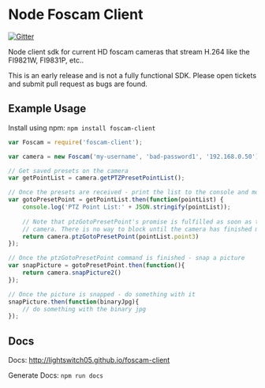 Node Foscam Client
==================

[![Gitter](https://badges.gitter.im/Join%20Chat.svg)](https://gitter.im/lightswitch05/foscam-client?utm_source=badge&utm_medium=badge&utm_campaign=pr-badge)

Node client sdk for current HD foscam cameras that stream H.264 like the FI9821W, FI9831P, etc..

This is an early release and is not a fully functional SDK. Please open tickets and submit pull request as bugs are found.

Example Usage
-------------

Install using npm: `npm install foscam-client`

```JavaScript
var Foscam = require('foscam-client');

var camera = new Foscam('my-username', 'bad-password1', '192.168.0.50');

// Get saved presets on the camera
var getPointList = camera.getPTZPresetPointList();

// Once the presets are received - print the list to the console and move to the 3rd saved preset
var gotoPresetPoint = getPointList.then(function(pointList) {
    console.log('PTZ Point List:' + JSON.stringify(pointList));
    
    // Note that ptzGotoPresetPoint's promise is fulfilled as soon as the command is received by the
    // camera. There is no way to block until the camera has finished moving to the location.
    return camera.ptzGotoPresetPoint(pointList.point3)
});

// Once the ptzGotoPresetPoint command is finished - snap a picture
var snapPicture = gotoPresetPoint.then(function(){
    return camera.snapPicture2()
});

// Once the picture is snapped - do something with it
snapPicture.then(function(binaryJpg){
    // do something with the binary jpg
});

```

Docs
----

Docs: http://lightswitch05.github.io/foscam-client

Generate Docs: `npm run docs`
